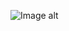 ![Image alt](https://github.com/VladBoG007/My-images-in-sites-and-repositoryes/blob/main/images_prewies/img1_site15.jpg)
